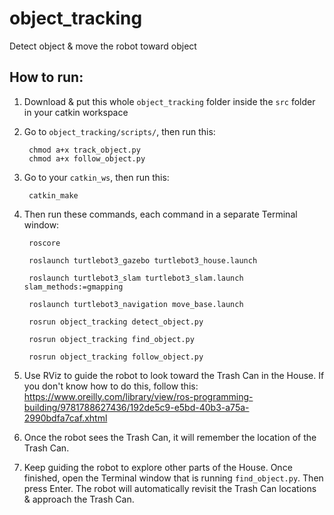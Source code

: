 # object_tracking
Detect object &amp; move the robot toward object

## How to run:

1. Download & put this whole `object_tracking` folder inside the `src` folder in your catkin workspace

2. Go to `object_tracking/scripts/`, then run this:

        chmod a+x track_object.py
        chmod a+x follow_object.py

2. Go to your `catkin_ws`, then run this:

        catkin_make

3. Then run these commands, each command in a separate Terminal window:

        roscore
    
        roslaunch turtlebot3_gazebo turtlebot3_house.launch
    
        roslaunch turtlebot3_slam turtlebot3_slam.launch slam_methods:=gmapping
    
        roslaunch turtlebot3_navigation move_base.launch
    
        rosrun object_tracking detect_object.py
        
        rosrun object_tracking find_object.py
    
        rosrun object_tracking follow_object.py
    
4. Use RViz to guide the robot to look toward the Trash Can in the House. If you don't know how to do this, follow this: https://www.oreilly.com/library/view/ros-programming-building/9781788627436/192de5c9-e5bd-40b3-a75a-2990bdfa7caf.xhtml

5. Once the robot sees the Trash Can, it will remember the location of the Trash Can.

6. Keep guiding the robot to explore other parts of the House. Once finished, open the Terminal window that is running `find_object.py`. Then press Enter. The robot will automatically revisit the Trash Can locations & approach the Trash Can.
    
